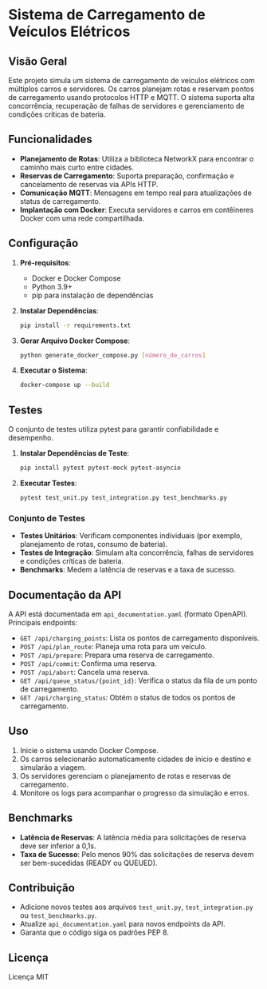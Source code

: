# Sistema de Carregamento de Veículos Elétricos

## Visão Geral
Este projeto simula um sistema de carregamento de veículos elétricos com múltiplos carros e servidores. Os carros planejam rotas e reservam pontos de carregamento usando protocolos HTTP e MQTT. O sistema suporta alta concorrência, recuperação de falhas de servidores e gerenciamento de condições críticas de bateria.

## Funcionalidades
- **Planejamento de Rotas**: Utiliza a biblioteca NetworkX para encontrar o caminho mais curto entre cidades.
- **Reservas de Carregamento**: Suporta preparação, confirmação e cancelamento de reservas via APIs HTTP.
- **Comunicação MQTT**: Mensagens em tempo real para atualizações de status de carregamento.
- **Implantação com Docker**: Executa servidores e carros em contêineres Docker com uma rede compartilhada.

## Configuração
1. **Pré-requisitos**:
   - Docker e Docker Compose
   - Python 3.9+
   - pip para instalação de dependências

2. **Instalar Dependências**:
   ```bash
   pip install -r requirements.txt
   ```

3. **Gerar Arquivo Docker Compose**:
   ```bash
   python generate_docker_compose.py [número_de_carros]
   ```

4. **Executar o Sistema**:
   ```bash
   docker-compose up --build
   ```

## Testes
O conjunto de testes utiliza pytest para garantir confiabilidade e desempenho.

1. **Instalar Dependências de Teste**:
   ```bash
   pip install pytest pytest-mock pytest-asyncio
   ```

2. **Executar Testes**:
   ```bash
   pytest test_unit.py test_integration.py test_benchmarks.py
   ```

### Conjunto de Testes
- **Testes Unitários**: Verificam componentes individuais (por exemplo, planejamento de rotas, consumo de bateria).
- **Testes de Integração**: Simulam alta concorrência, falhas de servidores e condições críticas de bateria.
- **Benchmarks**: Medem a latência de reservas e a taxa de sucesso.

## Documentação da API
A API está documentada em `api_documentation.yaml` (formato OpenAPI). Principais endpoints:
- `GET /api/charging_points`: Lista os pontos de carregamento disponíveis.
- `POST /api/plan_route`: Planeja uma rota para um veículo.
- `POST /api/prepare`: Prepara uma reserva de carregamento.
- `POST /api/commit`: Confirma uma reserva.
- `POST /api/abort`: Cancela uma reserva.
- `GET /api/queue_status/{point_id}`: Verifica o status da fila de um ponto de carregamento.
- `GET /api/charging_status`: Obtém o status de todos os pontos de carregamento.

## Uso
1. Inicie o sistema usando Docker Compose.
2. Os carros selecionarão automaticamente cidades de início e destino e simularão a viagem.
3. Os servidores gerenciam o planejamento de rotas e reservas de carregamento.
4. Monitore os logs para acompanhar o progresso da simulação e erros.

## Benchmarks
- **Latência de Reservas**: A latência média para solicitações de reserva deve ser inferior a 0,1s.
- **Taxa de Sucesso**: Pelo menos 90% das solicitações de reserva devem ser bem-sucedidas (READY ou QUEUED).

## Contribuição
- Adicione novos testes aos arquivos `test_unit.py`, `test_integration.py` ou `test_benchmarks.py`.
- Atualize `api_documentation.yaml` para novos endpoints da API.
- Garanta que o código siga os padrões PEP 8.

## Licença
Licença MIT
